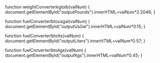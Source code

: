 function weightConverterkgtolb(valNum) 
{
  document.getElementById("outputPounds").innerHTML=valNum*2.2046;
}

function fuelConverterlbtousgal(valNum)
{
  document.getElementById("outputUsGal").innerHTML=valNum*0.15;
}

function fuelConverterlbtolts(valNum)
{
  document.getElementById("outputLiters").innerHTML=valNum*0.57;
}

function fuelConverterlbtokgs(valNum)
{
  document.getElementById("outputKgs").innerHTML=valNum*0.45;
}
